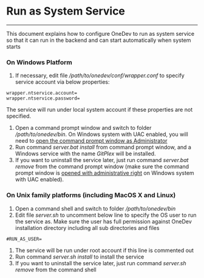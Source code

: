 # Run as System Service
------------------------------

This document explains how to configure OneDev to run as system service so that it can run in the backend and can start automatically when system starts

### On Windows Platform
1. If necessary, edit file _/path/to/onedev/conf/wrapper.conf_ to specify service account via below properties:
  ```
  wrapper.ntservice.account=
  wrapper.ntservice.password=
 ```
The service will run under local system account if these properties are not specified.
1. Open a command prompt window and switch to folder _/path/to/onedev/bin_. On Windows system with UAC enabled, you will need to [open the command prompt window as Administrator](http://www.howtogeek.com/howto/windows-vista/run-a-command-as-administrator-from-the-windows-vista-run-box/) 
1. Run command _server.bat install_ from command prompt window, and a Windows service with the name _GitPlex_ will be installed.
1. If you want to uninstall the service later, just run command _server.bat remove_ from the command prompt window (make sure the command prompt window is [opened with administrative right](http://www.howtogeek.com/howto/windows-vista/run-a-command-as-administrator-from-the-windows-vista-run-box/) on Windows system with UAC enabled).

### On Unix family platforms (including MacOS X and Linux)
1. Open a command shell and switch to folder _/path/to/onedev/bin_
1. Edit file _server.sh_ to uncomment below line to specify the OS user to run the service as. Make sure the user has full permission against OneDev installation directory including all sub directories and files
  ```
  #RUN_AS_USER=
  ```
1. The service will be run under root account if this line is commented out
1. Run command _server.sh install_ to install the service
1. If you want to uninstall the service later, just run command _server.sh remove_ from the command shell